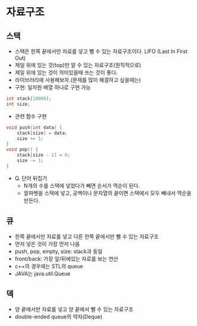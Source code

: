 자료구조
====
스택
----
* 스택은 한쪽 끝에서만 자료를 넣고 뺄 수 있는 자료구조이다. LIFO (Last In First Out)
* 제일 위에 있는 것(top)만 알 수 있는 자료구조(원칙적으로)
* 제일 위에 있는 것이 의미있을때 쓰는 것이 좋다.
* 라이브러리에 사용해보자.(문제를 많이 해결하고 싶을때는)
* 구현: 일차원 배열 하나로 구현 가능
```c
int stack[10000];
int size;
```
* 관련 함수 구현
```c
void push(int data) {
    stack[size] = data;
    size += 1;
}
void pop() {
    stack[size - 1] = 0;
    size -= 1;
}
```
* Q. 단어 뒤집기
  * N개의 수를 스택에 넣었다가 빼면 순서가 역순이 된다.
  * 알파벳을 스택에 넣고, 공백이나 문자열의 끝이면 스택에서 모두 빼내서 역순을 만든다.

큐
----
* 한쪽 끝에서만 자료를 넣고 다른 한쪽 끝에서만 뺄 수 있는 자료구조
* 먼저 넣은 것이 가장 먼저 나옴
* push, pop, empty, size: stack과 동일
* front/back: 가장 앞/뒤에있는 자료를 보는 연산
* c++의 경우에는 STL의 queue
* JAVA는 java.util.Queue

덱
----
* 양 끝에서만 자료를 넣고 양 끝에서 뺄 수 있는 자료구조
* double-ended queue의 약자(Deque)